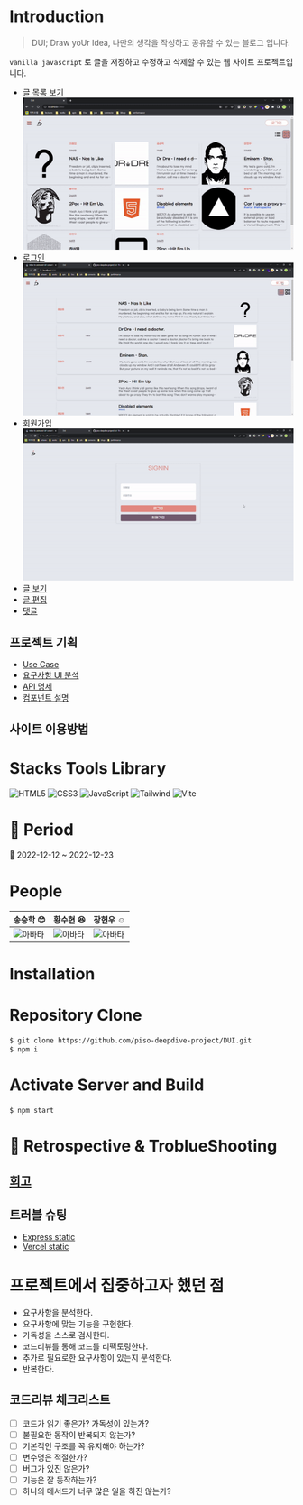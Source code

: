# Introduction

> DUI; Draw yoUr Idea, 나만의 생각을 작성하고 공유할 수 있는 블로그 입니다.

`vanilla javascript`
로 글을 저장하고 수정하고 삭제할 수 있는 웹 사이트 프로젝트입니다.

- [글 목록 보기](./docs/lib/page.md#list로-글-목록-보기)
  ![grid](./docs/lib/assets/grid.gif)
- [로그인](./docs/lib/page.md#로그인)
  ![signout](./docs/lib/assets/signout.gif)
- [회원가입](./docs/lib/page.md#회원가입)
  ![signup](./docs/lib/assets/signup.gif)
- [글 보기](./docs/lib/page.md#글-보기)
- [글 편집](./docs/lib/page.md#글-편집)
- [댓글](./docs/lib/page.md#댓글)

## 프로젝트 기획

- [Use Case](./docs/usecase.md)
- [요구사항 UI 분석](./docs/requirement.md)
- [API 명세](/docs/lib/API.md)
- [컴포넌트 설명](/docs/lib/components)

## 사이트 이용방법

# Stacks Tools Library

![HTML5](https://img.shields.io/badge/-HTML5-F05032?style=for-the-badge&logo=html5&logoColor=ffffff)
![CSS3](https://img.shields.io/badge/-CSS3-007ACC?style=for-the-badge&logo=css3)
![JavaScript](https://img.shields.io/badge/-JavaScript-F7DF1E?style=for-the-badge&logo=javascript&logoColor=ffffff)
![Tailwind](https://img.shields.io/badge/-Tailwindcss-38bdf8?style=for-the-badge&logo=tailwindcss&logoColor=ffffff)
![Vite](https://img.shields.io/badge/-vite-FFD22A?style=for-the-badge&logo=vite&logoColor=ffffff)

# :date: Period

:calendar: 2022-12-12 ~ 2022-12-23

# People

| 송승학 :blush:                                             | 황수현 :laughing:                                        | 장현우 :relaxed:                                         |
| :--------------------------------------------------------- | :------------------------------------------------------- | :------------------------------------------------------- |
| ![아바타](https://avatars.githubusercontent.com/Pisodev77) | ![아바타](https://avatars.githubusercontent.com/rjsej12) | ![아바타](https://avatars.githubusercontent.com/memore2) |

# Installation

# Repository Clone

```shell
$ git clone https://github.com/piso-deepdive-project/DUI.git
$ npm i
```

# Activate Server and Build

```shell
$ npm start
```

# :school: Retrospective & TroblueShooting

## [회고](./docs/retrospect/)

## 트러블 슈팅

- [Express static](./docs/trobuleshooting/01-express-static.md)
- [Vercel static](./docs/trobuleshooting/02.vercel-express-static.md)

# 프로젝트에서 집중하고자 했던 점

- 요구사항을 분석한다.
- 요구사항에 맞는 기능을 구현한다.
- 가독성을 스스로 검사한다.
- 코드리뷰를 통해 코드를 리팩토링한다.
- 추가로 필요로한 요구사항이 있는지 분석한다.
- 반복한다.

## 코드리뷰 체크리스트

- [ ] 코드가 읽기 좋은가? 가독성이 있는가?
- [ ] 불필요한 동작이 반복되지 않는가?
- [ ] 기본적인 구조를 꼭 유지해야 하는가?
- [ ] 변수명은 적절한가?
- [ ] 버그가 있진 않은가?
- [ ] 기능은 잘 동작하는가?
- [ ] 하나의 메서드가 너무 많은 일을 하진 않는가?
